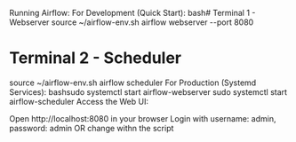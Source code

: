 Running Airflow:
For Development (Quick Start):
bash# Terminal 1 - Webserver
source ~/airflow-env.sh
airflow webserver --port 8080

# Terminal 2 - Scheduler  
source ~/airflow-env.sh
airflow scheduler
For Production (Systemd Services):
bashsudo systemctl start airflow-webserver
sudo systemctl start airflow-scheduler
Access the Web UI:

Open http://localhost:8080 in your browser
Login with username: admin, password: admin OR change withn the script

